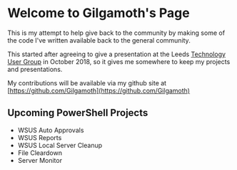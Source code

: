 # Welcome to Gilgamoth's Page

This is my attempt to help give back to the community by making some of the code I've written available back to the general community.

This started after agreeing to give a presentation at the Leeds [Technology User Group](https://www.technologyug.co.uk/) in October 2018, so it gives me somewhere to keep my projects and presentations.

My contributions will be available via my github site at [https://github.com/Gilgamoth](https://github.com/Gilgamoth)

## Upcoming PowerShell Projects
* WSUS Auto Approvals
* WSUS Reports
* WSUS Local Server Cleanup
* File Cleardown
* Server Monitor
